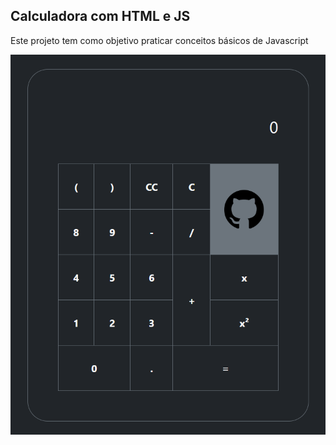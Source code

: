 ## Calculadora com HTML e JS

Este projeto tem como objetivo praticar conceitos básicos de Javascript



<img src="./images/calc.png">